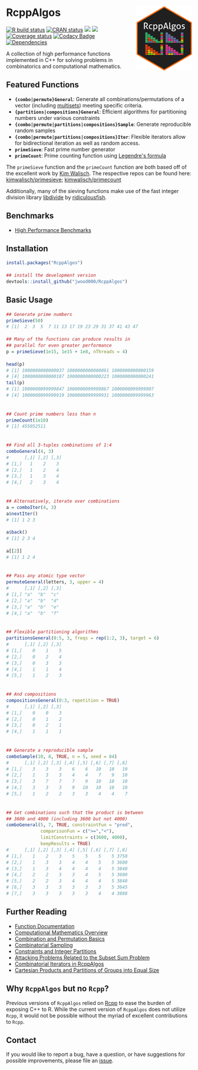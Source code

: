 
# RcppAlgos <img src='man/figures/RcppAlgos-logo.png' width="150px" align="right" />

<!-- badges: start -->
[![R build status](https://github.com/jwood000/RcppAlgos/workflows/R-CMD-check/badge.svg)](https://github.com/jwood000/RcppAlgos/actions)
[![CRAN status](https://www.r-pkg.org/badges/version/RcppAlgos)](https://cran.r-project.org/package=RcppAlgos)
![](http://cranlogs.r-pkg.org/badges/RcppAlgos?color=orange)
![](http://cranlogs.r-pkg.org/badges/grand-total/RcppAlgos?color=brightgreen)
[![Coverage status](https://codecov.io/gh/jwood000/RcppAlgos/branch/main/graph/badge.svg)](https://app.codecov.io/gh/jwood000/RcppAlgos/branch/main)
[![Codacy Badge](https://app.codacy.com/project/badge/Grade/e7fef773f6514aa4a2decda9adf57ae8)](https://app.codacy.com/gh/jwood000/RcppAlgos/dashboard?utm_source=github.com&utm_medium=referral&utm_content=jwood000/RcppAlgos&utm_campaign=Badge_Grade)
[![Dependencies](https://tinyverse.netlify.com/badge/RcppAlgos)](https://cran.r-project.org/package=RcppAlgos)
<!-- badges: end -->

A collection of high performance functions implemented in C++ for solving problems in combinatorics and computational mathematics.

## Featured Functions

  - **`{combo|permute}General`**: Generate all combinations/permutations of a vector (including [multisets](<https://en.wikipedia.org/wiki/Multiset>)) meeting specific criteria.
  - **`{partitions|compositions}General`**: Efficient algorithms for partitioning numbers under various constraints
  - **`{combo|permute|partitions|compositions}Sample`**: Generate reproducible random samples
  - **`{combo|permute|partitions|compositions}Iter`**: Flexible iterators allow for bidirectional iteration as well as random access.
  - **`primeSieve`**: Fast prime number generator
  - **`primeCount`**: Prime counting function using [Legendre's formula](<http://mathworld.wolfram.com/LegendresFormula.html>)

The `primeSieve` function and the `primeCount` function are both based off of the excellent work by [Kim Walisch](<https://github.com/kimwalisch>). The respective repos can be found here: [kimwalisch/primesieve](<https://github.com/kimwalisch/primesieve>); [kimwalisch/primecount](<https://github.com/kimwalisch/primecount>)

Additionally, many of the sieving functions make use of the fast integer division library [libdivide](<https://github.com/ridiculousfish/libdivide>) by [ridiculousfish](<https://github.com/ridiculousfish>).

## Benchmarks

* [High Performance Benchmarks](<https://jwood000.github.io/RcppAlgos/articles/HighPerformanceBenchmarks.html>)

## Installation

``` r
install.packages("RcppAlgos")

## install the development version
devtools::install_github("jwood000/RcppAlgos")
```

## Basic Usage

``` r
## Generate prime numbers
primeSieve(50)
# [1]  2  3  5  7 11 13 17 19 23 29 31 37 41 43 47

## Many of the functions can produce results in
## parallel for even greater performance
p = primeSieve(1e15, 1e15 + 1e8, nThreads = 4)

head(p)
# [1] 1000000000000037 1000000000000091 1000000000000159
# [4] 1000000000000187 1000000000000223 1000000000000241
tail(p)
# [1] 1000000099999847 1000000099999867 1000000099999907
# [4] 1000000099999919 1000000099999931 1000000099999963


## Count prime numbers less than n
primeCount(1e10)
# [1] 455052511


## Find all 3-tuples combinations of 1:4
comboGeneral(4, 3)
#      [,1] [,2] [,3]
# [1,]   1    2    3
# [2,]   1    2    4
# [3,]   1    3    4
# [4,]   2    3    4


## Alternatively, iterate over combinations
a = comboIter(4, 3)
a$nextIter()
# [1] 1 2 3

a$back()
# [1] 2 3 4

a[[2]]
# [1] 1 2 4


## Pass any atomic type vector
permuteGeneral(letters, 3, upper = 4)
#      [,1] [,2] [,3]
# [1,] "a"  "b"  "c"
# [2,] "a"  "b"  "d"
# [3,] "a"  "b"  "e"
# [4,] "a"  "b"  "f"


## Flexible partitioning algorithms
partitionsGeneral(0:5, 3, freqs = rep(1:2, 3), target = 6)
#      [,1] [,2] [,3]
# [1,]    0    1    5
# [2,]    0    2    4
# [3,]    0    3    3
# [4,]    1    1    4
# [5,]    1    2    3


## And compositions
compositionsGeneral(0:3, repetition = TRUE)
#      [,1] [,2] [,3]
# [1,]    0    0    3
# [2,]    0    1    2
# [3,]    0    2    1
# [4,]    1    1    1


## Generate a reproducible sample
comboSample(10, 8, TRUE, n = 5, seed = 84)
#      [,1] [,2] [,3] [,4] [,5] [,6] [,7] [,8]
# [1,]    3    3    3    6    6   10   10   10
# [2,]    1    3    3    4    4    7    9   10
# [3,]    3    7    7    7    9   10   10   10
# [4,]    3    3    3    9   10   10   10   10
# [5,]    1    2    2    3    3    4    4    7


## Get combinations such that the product is between
## 3600 and 4000 (including 3600 but not 4000)
comboGeneral(5, 7, TRUE, constraintFun = "prod",
             comparisonFun = c(">=","<"),
             limitConstraints = c(3600, 4000),
             keepResults = TRUE)
#      [,1] [,2] [,3] [,4] [,5] [,6] [,7] [,8]
# [1,]    1    2    3    5    5    5    5 3750
# [2,]    1    3    3    4    4    5    5 3600
# [3,]    1    3    4    4    4    4    5 3840
# [4,]    2    2    3    3    4    5    5 3600
# [5,]    2    2    3    4    4    4    5 3840
# [6,]    3    3    3    3    3    3    5 3645
# [7,]    3    3    3    3    3    4    4 3888
```

## Further Reading

* [Function Documentation](<https://jwood000.github.io/RcppAlgos/reference/index.html>)
* [Computational Mathematics Overview](<https://jwood000.github.io/RcppAlgos/articles/ComputationalMathematics.html>)
* [Combination and Permutation Basics](<https://jwood000.github.io/RcppAlgos/articles/GeneralCombinatorics.html>)
* [Combinatorial Sampling](<https://jwood000.github.io/RcppAlgos/articles/CombinatorialSampling.html>)
* [Constraints and Integer Partitions](<https://jwood000.github.io/RcppAlgos/articles/CombPermConstraints.html>)
* [Attacking Problems Related to the Subset Sum Problem](<https://jwood000.github.io/RcppAlgos/articles/SubsetSum.html>)
* [Combinatorial Iterators in RcppAlgos](<https://jwood000.github.io/RcppAlgos/articles/CombinatoricsIterators.html>)
* [Cartesian Products and Partitions of Groups into Equal Size](<https://jwood000.github.io/RcppAlgos/articles/OtherCombinatorics.html>)

## Why **`RcppAlgos`** but no **`Rcpp`**?

Previous versions of `RcppAlgos` relied on [Rcpp](<https://github.com/RcppCore/Rcpp>) to ease the burden of exposing C++ to R. While the current version of `RcppAlgos` does not utilize `Rcpp`, it would not be possible without the myriad of excellent contributions to `Rcpp`.

## Contact

If you would like to report a bug, have a question, or have suggestions for possible improvements, please file an [issue](<https://github.com/jwood000/RcppAlgos/issues>).
